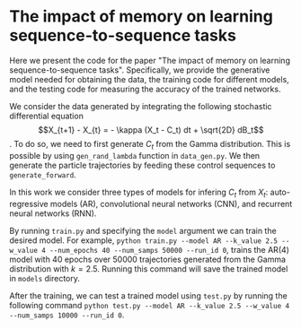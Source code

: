 # The impact of memory on learning sequence-to-sequence tasks 

Here we present the code for the paper "The impact of memory on learning sequence-to-sequence tasks". Specifically, we provide the generative model needed for obtaining the data, the training code for different models, and the testing code for measuring the accuracy of the trained networks.

We consider the data generated by integrating the following stochastic differential equation $$X_{t+1} - X_{t} = - \kappa (X_t - C_t) dt + \sqrt{2D} dB_t$$. To do so, we need to first generate $C_t$ from the Gamma distribution. This is possible by using `gen_rand_lambda` function in `data_gen.py`. We then generate the particle trajectories by feeding these control sequences to `generate_forward`. 

In this work we consider three types of models for infering $C_t$ from $X_t$: auto-regressive models (AR), convolutional neural networks (CNN), and recurrent neural networks (RNN). 

By running `train.py` and specifying the `model` argument we can train the desired model. For example, `python train.py --model AR --k_value 2.5 --w_value 4 --num_epochs 40 --num_samps 50000 --run_id 0`, trains the AR(4) model with 40 epochs over 50000 trajectories generated from the Gamma distribution with $k=2.5$. Running this command will save the trained model in `models` directory. 

After the training, we can test a trained model using `test.py` by running the following command `python test.py --model AR --k_value 2.5 --w_value 4 --num_samps 10000 --run_id 0`. 
